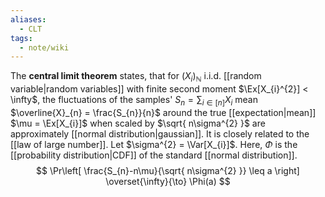 ```yaml
---
aliases:
  - CLT
tags:
  - note/wiki
---
```


The **central limit theorem** states, that for $(X_{i})_{\mathbb{N}}$ i.i.d. [[random variable|random variables]] with finite second moment $\Ex[X_{i}^{2}] < \infty$, the fluctuations of the samples' $S_{n} = \sum_{i \in [n]} X_{i}$ mean $\overline{X}_{n} = \frac{S_{n}}{n}$ around the true [[expectation|mean]] $\mu = \Ex[X_{i}]$ when scaled by $\sqrt{ n\sigma^{2} }$ are approximately [[normal distribution|gaussian]]. It is closely related to the [[law of large number]]. Let $\sigma^{2} = \Var[X_{i}]$. Here, $\Phi$ is the [[probability distribution|CDF]] of the standard [[normal distribution]]. 
$$
\Pr\left[ \frac{S_{n}-n\mu}{\sqrt{ n\sigma^{2} }} \leq a \right] \overset{\infty}{\to} \Phi(a)
$$
